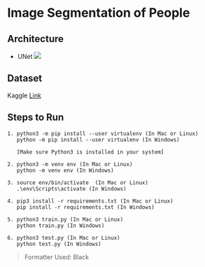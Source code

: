 # Image Segmentation of People

## Architecture
* UNet
![](https://lmb.informatik.uni-freiburg.de/people/ronneber/u-net/u-net-architecture.png)

## Dataset
Kaggle [Link](https://www.kaggle.com/dataset/b9d4e32be2f57c2901fc9c5cd5f6633be7075f4b32d73348a6d5db245f2c1934)

## Steps to Run
```
1. python3 -m pip install --user virtualenv (In Mac or Linux)
   python -m pip install --user virtualenv (In Windows) 
   
   [Make sure Python3 is installed in your system]

2. python3 -m venv env (In Mac or Linux)
   python -m venv env (In Windows) 
   
3. source env/bin/activate  (In Mac or Linux)
   .\env\Scripts\activate (In Windows) 
   
4. pip3 install -r requirements.txt (In Mac or Linux)
   pip install -r requirements.txt (In Windows)

5. python3 train.py (In Mac or Linux)
   python train.py (In Windows)

6. python3 test.py (In Mac or Linux)
   python test.py (In Windows)
```

> Formatter Used: Black
